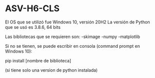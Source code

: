 # ASV-H6-CLS

El OS que se utilizó fue Windows 10, versión 20H2
La versión de Python que se usó es 3.8.6, 64 bits

Las bibliotecas que se requieren son:
-skimage
-numpy
-matplotlib

Si no se tienen, se puede escribir en consola (command prompt en Windows 10):

pip install [nombre de biblioteca]

(si tiene solo una version de python instalada)




